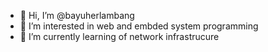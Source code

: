 - 👋 Hi, I’m @bayuherlambang
- 👀 I’m interested in web and embded system programming
- 🌱 I’m currently learning of network infrastrucure

<!---
bayuherlambang/bayuherlambang is a ✨ special ✨ repository because its `README.md` (this file) appears on your GitHub profile.
You can click the Preview link to take a look at your changes.
--->
